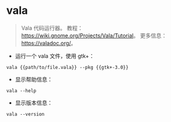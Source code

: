 # vala

> Vala 代码运行器。
> 教程：<https://wiki.gnome.org/Projects/Vala/Tutorial>。
> 更多信息：<https://valadoc.org/>。

- 运行一个 vala 文件，使用 gtk+：

`vala {{path/to/file.vala}} --pkg {{gtk+-3.0}}`

- 显示帮助信息：

`vala --help`

- 显示版本信息：

`vala --version`